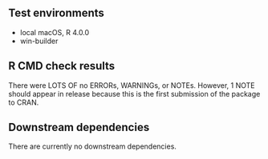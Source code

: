 ## Test environments
* local macOS, R 4.0.0
* win-builder


## R CMD check results
There were LOTS OF no ERRORs, WARNINGs, or NOTEs. 
However, 1 NOTE should appear in release because this is the first submission of the package to CRAN.


## Downstream dependencies
There are currently no downstream dependencies.


